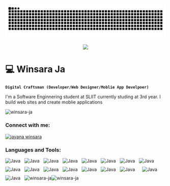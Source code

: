 <div align="center">
    
![header](https://github.com/s-shemmee/s-shemmee/blob/output/github-contribution-grid-snake-dark.svg)

</div>

<p align="center">
<img src = "https://user-images.githubusercontent.com/59575502/127335491-fdba1874-e943-4d3c-ab8c-678ffe22f8b8.png"/>
</p>

# 💻 Winsara Ja

**`Digital Craftsman (Developer/Web Designer/Moblie App Develpoer)`**

I'm a Software Enginnering student at SLIIT currently studing at 3rd year. I build web sites and create moblie applications

<p align="left"> <img src="https://komarev.com/ghpvc/?username=winsara-ja&label=Profile%20views&color=0e75b6&style=flat" alt="winsara-ja" /> </p>

<h3 align="left">Connect with me:</h3>
<p align="left">
<a href="https://linkedin.com/in/jayana winsara" target="blank"><img align="center" src="https://raw.githubusercontent.com/rahuldkjain/github-profile-readme-generator/master/src/images/icons/Social/linked-in-alt.svg" alt="jayana winsara" height="30" width="40" /></a>
</p>

<h3 align="left">Languages and Tools:</h3>
<img align="left" alt="Java" width="50px" style="padding-right:10px; margin-bottom:10px" src="https://cdn.jsdelivr.net/gh/devicons/devicon@latest/icons/html5/html5-original.svg" />
<img align="left" alt="Java" width="50px" style="padding-right:10px; margin-bottom:10px" src="https://cdn.jsdelivr.net/gh/devicons/devicon@latest/icons/css3/css3-original.svg" />
<img align="left" alt="Java" width="50px" style="padding-right:10px; margin-bottom:10px" src="https://cdn.jsdelivr.net/gh/devicons/devicon@latest/icons/javascript/javascript-original.svg" />
<img align="left" alt="Java" width="50px" style="padding-right:10px; margin-bottom:10px" src="https://cdn.jsdelivr.net/gh/devicons/devicon@latest/icons/tailwindcss/tailwindcss-original.svg" />
<img align="left" alt="Java" width="50px" style="padding-right:10px; margin-bottom:10px" src="https://cdn.jsdelivr.net/gh/devicons/devicon@latest/icons/bootstrap/bootstrap-original.svg" />
<img align="left" alt="Java" width="50px" style="padding-right:10px; margin-bottom:10px" src="https://cdn.jsdelivr.net/gh/devicons/devicon@latest/icons/cplusplus/cplusplus-original.svg" />
<img align="left" alt="Java" width="50px" style="padding-right:10px; margin-bottom:10px" src="https://cdn.jsdelivr.net/gh/devicons/devicon@latest/icons/react/react-original.svg" />
<img align="left" alt="Java" width="50px" style="padding-right:10px; margin-bottom:10px" src="https://cdn.jsdelivr.net/gh/devicons/devicon@latest/icons/nodejs/nodejs-original-wordmark.svg" />
<img align="left" alt="Java" width="50px" style="padding-right:10px; margin-bottom:10px" src="https://cdn.jsdelivr.net/gh/devicons/devicon/icons/java/java-original.svg"/>
<img align="left" alt="Java" width="50px" style="padding-right:10px; margin-bottom:10px" src="https://cdn.jsdelivr.net/gh/devicons/devicon@latest/icons/php/php-original.svg" />
<img align="left" alt="Java" width="50px" style="padding-right:10px; margin-bottom:10px" src="https://cdn.jsdelivr.net/gh/devicons/devicon@latest/icons/git/git-original.svg" />
<img align="left" alt="Java" width="50px" style="padding-right:10px; margin-bottom:10px" src="https://cdn.jsdelivr.net/gh/devicons/devicon@latest/icons/figma/figma-original.svg" />
<img align="left" alt="Java" width="50px" style="padding-right:10px; margin-bottom:10px" src="https://cdn.jsdelivr.net/gh/devicons/devicon@latest/icons/firebase/firebase-original.svg" />
<img align="left" alt="Java" width="50px" style="padding-right:10px; margin-bottom:10px" src="https://cdn.jsdelivr.net/gh/devicons/devicon@latest/icons/homebrew/homebrew-original.svg" />
<img align="left" alt="Java" width="60px" style="padding-right:10px; margin-bottom:10px" src="https://cdn.jsdelivr.net/gh/devicons/devicon@latest/icons/oracle/oracle-original.svg" />
<img align="left" alt="Java" width="60px" style="padding-right:10px; margin-bottom:10px" src="https://cdn.jsdelivr.net/gh/devicons/devicon@latest/icons/mysql/mysql-original-wordmark.svg" />
<img align="left" alt="Java" width="50px" style="padding-right:10px; margin-bottom:10px" src="https://cdn.jsdelivr.net/gh/devicons/devicon@latest/icons/mongodb/mongodb-original.svg" />


<p>&nbsp;<div style="width:100%"><img align="left" src="https://github-readme-stats.vercel.app/api?username=winsara-ja&theme=algolia&show_icons=true&locale=en" alt="winsara-ja" /></div></p>
<p><img align="left" src="https://github-readme-streak-stats.herokuapp.com/?user=winsara-ja&" alt="winsara-ja" /></p>
<br>


